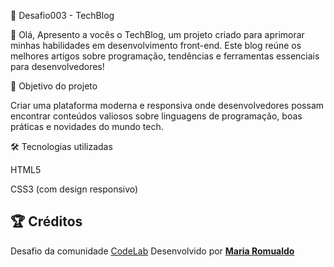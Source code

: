 🚀 Desafio003 - TechBlog

👋 Olá, Apresento a vocês o TechBlog, um projeto criado  para aprimorar minhas habilidades em desenvolvimento front-end. Este blog reúne os melhores artigos sobre programação, tendências e ferramentas essenciais para desenvolvedores!

🎯 Objetivo do projeto

Criar uma plataforma moderna e responsiva onde desenvolvedores possam encontrar conteúdos valiosos sobre linguagens de programação, boas práticas e novidades do mundo tech.

🛠️ Tecnologias utilizadas

HTML5

CSS3 (com design responsivo)

## 🏆 Créditos
Desafio da comunidade [CodeLab](https://github.com/iuricode/desafios-frontend)
Desenvolvido por [**Maria Romualdo**](https://mromualdo77.github.io/Desafio003-Tecblog/)







